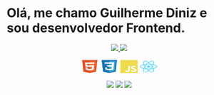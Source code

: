 # Olá, me chamo Guilherme Diniz e sou desenvolvedor Frontend.
<div align="center">
  <a href="https://github.com/guilhermediniz1?tab=repositories" >
    <img height="180em" src="https://github-readme-stats.vercel.app/api?username=guilhermediniz1&theme=dark&show_icons=true">
    <img height="180em" src="https://github-readme-stats.vercel.app/api/top-langs/?username=guilhermediniz1&layout=compact&theme=dark">
    </a>
</div>
  
<br>
  
<div align="center" style="display: inline_block">
  <div>
    <img align="center" alt="Guilherme-HTML" height="30" width="40" src="https://raw.githubusercontent.com/devicons/devicon/master/icons/html5/html5-original.svg">
    <img align="center" alt="Guilherme-CSS" height="30" width="40" src="https://raw.githubusercontent.com/devicons/devicon/master/icons/css3/css3-original.svg">  
    <img align="center" alt="Guilherme-Js" height="30" width="40" src="https://raw.githubusercontent.com/devicons/devicon/master/icons/javascript/javascript-plain.svg">
    <img align="center" alt="Guilherme-React" height="30" width="40" src="https://raw.githubusercontent.com/devicons/devicon/master/icons/react/react-original.svg">
</div>

<br>
  
<div align="center" style="display: inline_block">
  <a href="https://instagram.com/guilhermedinizl" target="_blank"><img src="https://img.shields.io/badge/-Instagram-%23E4405F?style=for-the-badge&logo=instagram&logoColor=white" target="_blank"></a>
  <a href = "mailto:guilhermedinizlau@gmail.com"><img src="https://img.shields.io/badge/-Gmail-%23333?style=for-the-badge&logo=gmail&logoColor=white" target="_blank"></a>
  <a href="https://www.linkedin.com/in/guilherme-diniz-37886a1bb/" target="_blank"><img src="https://img.shields.io/badge/-LinkedIn-%230077B5?style=for-the-badge&logo=linkedin&logoColor=white" target="_blank"></a> 
</div>
